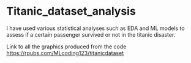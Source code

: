 # Titanic_dataset_analysis
I have used various statistical analyses such as EDA and ML models to assess if a certain passenger survived or not in the titanic disaster.

Link to all the graphics produced from the code
https://rpubs.com/MLcoding123/titanicdataset
